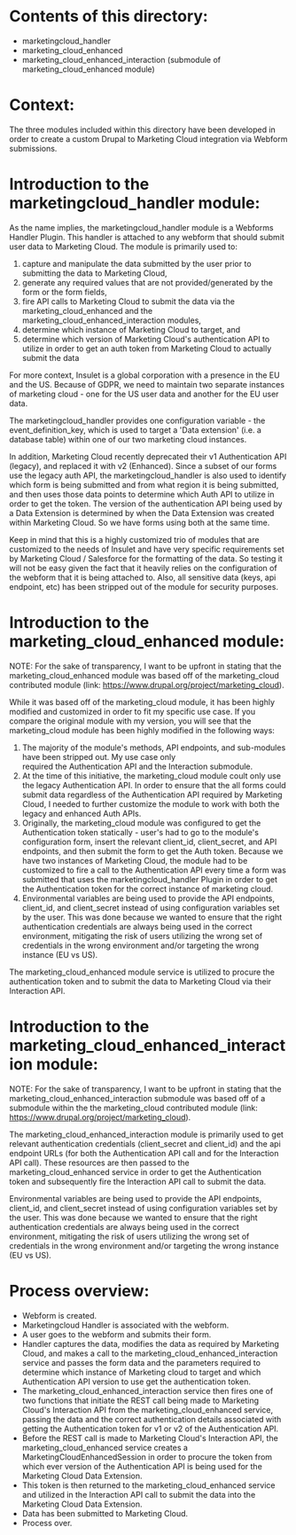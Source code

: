 Contents of this directory:
=====================

- marketingcloud_handler 
- marketing_cloud_enhanced
- marketing_cloud_enhanced_interaction (submodule of marketing_cloud_enhanced module)

Context:
=====================

The three modules included within this directory have been developed in order to create a custom Drupal to Marketing Cloud
integration via Webform submissions.

Introduction to the marketingcloud_handler module:
=====================
 
As the name implies, the marketingcloud_handler module is a Webforms Handler Plugin. This handler is attached to 
any webform that should submit user data to Marketing Cloud. The module is primarily used to:
 1) capture and manipulate the data submitted by the user prior to submitting the data to Marketing Cloud,
 2) generate any required values that are not provided/generated by the form or the form fields,  
 3) fire API calls to Marketing Cloud to submit the data via the marketing_cloud_enhanced and the 
    marketing_cloud_enhanced_interaction modules, 
 4) determine which instance of Marketing Cloud to target, and 
 5) determine which version of Marketing Cloud's authentication API to utilize in order to get an auth token
    from Marketing Cloud to actually submit the data  

For more context, Insulet is a global corporation with a presence in the EU and the US. Because of GDPR, we need to 
maintain two separate instances of marketing cloud - one for the US user data and another for the EU user data.

The marketingcloud_handler provides one configuration variable - the event_definition_key, which is used to target a 
'Data extension' (i.e. a database table) within one of our two marketing cloud instances.

In addition, Marketing Cloud recently deprecated their v1 Authentication API (legacy), and replaced it with v2 
(Enhanced). Since a subset of our forms use the legacy auth API, the marketingcloud_handler is also used
to identify which form is being submitted and from what region it is being submitted, and then uses those data 
points to determine which Auth API to utilize in order to get the token. The version of the authentication API
being used by a Data Extension is determined by when the Data Extension was created within Marketing Cloud. So we have
forms using both at the same time. 

Keep in mind that this is a highly customized trio of modules that are customized to the needs of Insulet and have
very specific requirements set by Marketing Cloud / Salesforce for the formatting of the data. So testing it will 
not be easy given the fact that it heavily relies on the configuration of the webform that it is being attached to. 
Also, all sensitive data (keys, api endpoint, etc) has been stripped out of the module for security purposes.

Introduction to the marketing_cloud_enhanced module:
=====================

NOTE: For the sake of transparency, I want to be upfront in stating that the marketing_cloud_enhanced module was based 
off of the marketing_cloud contributed module (link: https://www.drupal.org/project/marketing_cloud).

While it was based off of the marketing_cloud module, it has been highly modified and customized in order to fit my 
specific use case. If you compare the original module with my version, you will see that the marketing_cloud module has
been highly modified in the following ways: 
 1) The majority of the module's methods, API endpoints, and sub-modules have been stripped out. My use case only   
    required the Authentication API and the Interaction submodule. 
 2) At the time of this initiative, the marketing_cloud module coult only use the legacy Authentication API. In order to
    ensure that the all forms could submit data regardless of the Authentication API required by Marketing Cloud, 
    I needed to further customize the module to work with both the legacy and enhanced Auth APIs. 
 3) Originally, the marketing_cloud module was configured to get the Authentication token statically - user's had to go
    to the module's configuration form, insert the relevant client_id, client_secret, and API endpoints, and then submit
    the form to get the Auth token. Because we have two instances of Marketing Cloud, the module had to be customized 
    to fire a call to the Authentication API every time a form was submitted that uses the marketingcloud_handler 
    Plugin in order to get the Authentication token for the correct instance of marketing cloud. 
 4) Environmental variables are being used to provide the API endpoints, client_id, and client_secret instead of using 
    configuration variables set by the user. This was done because we wanted to ensure that the right authentication 
    credentials are always being used in the correct environment, mitigating the risk of users utilizing the 
    wrong set of credentials in the wrong environment and/or targeting the wrong instance (EU vs US).
    
The marketing_cloud_enhanced module service is utilized to procure the authentication token and to submit the data
to Marketing Cloud via their Interaction API.         
 
Introduction to the marketing_cloud_enhanced_interaction module:
=====================
NOTE: For the sake of transparency, I want to be upfront in stating that the marketing_cloud_enhanced_interaction 
submodule was based off of a submodule within the the marketing_cloud contributed module 
(link: https://www.drupal.org/project/marketing_cloud).

The marketing_cloud_enhanced_interaction module is primarily used to get relevant authentication credentials 
(client_secret and client_id) and the api endpoint URLs (for both the Authentication API call and for the Interaction 
API call). These resources are then passed to the marketing_cloud_enhanced service in order to get the Authentication  
token and subsequently fire the Interaction API call to submit the data. 

Environmental variables are being used to provide the API endpoints, client_id, and client_secret instead of using 
configuration variables set by the user. This was done because we wanted to ensure that the right authentication 
credentials are always being used in the correct environment, mitigating the risk of users utilizing the 
wrong set of credentials in the wrong environment and/or targeting the wrong instance (EU vs US). 

Process overview:
=====================
- Webform is created.
- Marketingcloud Handler is associated with the webform.
- A user goes to the webform and submits their form.
- Handler captures the data, modifies the data as required by Marketing Cloud, and makes a call to the 
    marketing_cloud_enhanced_interaction service and passes the form data and the parameters required to determine
    which instance of Marketing cloud to target and which Authentication API version to use get the authentication 
    token.
- The marketing_cloud_enhanced_interaction service then fires one of two functions that initiate the REST call being 
    made to Marketing Cloud's Interaction API from the marketing_cloud_enhanced service, passing the data and the 
    correct authentication details associated with getting the Authentication token for v1 or v2 of the Authentication 
    API. 
- Before the REST call is made to Marketing Cloud's Interaction API, the marketing_cloud_enhanced service creates
    a MarketingCloudEnhancedSession in order to procure the token from which ever version of the Authentication API 
    is being used for the Marketing Cloud Data Extension.
- This token is then returned to the marketing_cloud_enhanced service and utilized in the Interaction API call to submit
    the data into the Marketing Cloud Data Extension.
- Data has been submitted to Marketing Cloud. 
- Process over. 